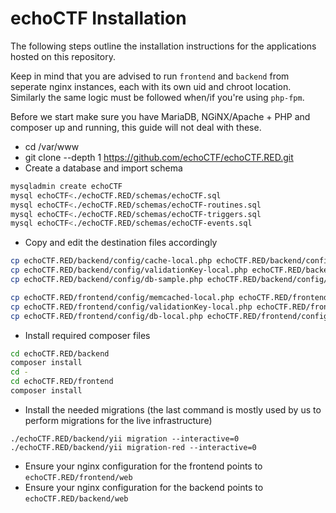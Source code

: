 # echoCTF Installation
The following steps outline the installation instructions for the applications hosted on this repository.

Keep in mind that you are advised to run `frontend` and `backend` from seperate nginx instances, each with its own uid and chroot location. Similarly the same logic must be followed when/if you're using `php-fpm`.

Before we start make sure you have MariaDB, NGiNX/Apache + PHP and composer up and running, this guide will not deal with these.

* cd /var/www
* git clone --depth 1 https://github.com/echoCTF/echoCTF.RED.git
* Create a database and import schema
```sh
mysqladmin create echoCTF
mysql echoCTF<./echoCTF.RED/schemas/echoCTF.sql
mysql echoCTF<./echoCTF.RED/schemas/echoCTF-routines.sql
mysql echoCTF<./echoCTF.RED/schemas/echoCTF-triggers.sql
mysql echoCTF<./echoCTF.RED/schemas/echoCTF-events.sql
```
* Copy and edit the destination files accordingly
```sh
cp echoCTF.RED/backend/config/cache-local.php echoCTF.RED/backend/config/cache.php
cp echoCTF.RED/backend/config/validationKey-local.php echoCTF.RED/backend/config/validationKey.php
cp echoCTF.RED/backend/config/db-sample.php echoCTF.RED/backend/config/db.php

cp echoCTF.RED/frontend/config/memcached-local.php echoCTF.RED/frontend/config/memcached.php
cp echoCTF.RED/frontend/config/validationKey-local.php echoCTF.RED/frontend/config/validationKey.php
cp echoCTF.RED/frontend/config/db-local.php echoCTF.RED/frontend/config/db.php
```
* Install required composer files
```sh
cd echoCTF.RED/backend
composer install
cd -
cd echoCTF.RED/frontend
composer install
```
* Install the needed migrations (the last command is mostly used by us to perform migrations for the live infrastructure)
```
./echoCTF.RED/backend/yii migration --interactive=0
./echoCTF.RED/backend/yii migration-red --interactive=0
```

* Ensure your nginx configuration for the frontend points to `echoCTF.RED/frontend/web`
* Ensure your nginx configuration for the backend points to `echoCTF.RED/backend/web`

